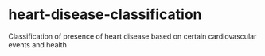 # heart-disease-classification
Classification of presence of heart disease based on certain cardiovascular events and health
